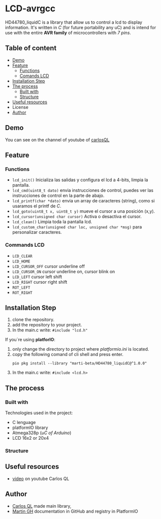 # LCD-avrgcc
HD44780_liquidC is a library that allow us to control a lcd to display information. It's written in *C* (for future portability any uC) and is intend for use with the entire **AVR family** of microcontrollers with *7 pins*.

## Table of content

- [Demo](#demo)
- [Feature](#feature)
    - [Functions](#functions)
    - [Comands LCD](#commands-lcd)
- [Installation Step](#installation-step)
- [The process](#the-process)
    - [Built with](#built-with)
    - [Structure](#structure)
- [Useful resources](#useful-resources)
- License
- [Author](#author)

## Demo

You can see on the channel of youtube of [carlosQL][youtube]

## Feature

### Functions

-  `lcd_init()` Inicializa las salidas y configura el lcd a 4-bits, limpia la pantalla.
- `lcd_cmd(uint8_t dato)` envia instrucciones de control, puedes ver las instrucciones de control en la parte de abajo.
- `lcd_printf(char *dato)` envia un array de caracteres (string), como si usaramos el printf de *C*.
- `lcd_goto(uint8_t x, uint8_t y)` mueve el cursor a una posición (x,y).
- `lcd_cursor(unsigned char cursor)` Activa o desactiva el cursor.
- `lcd_clean()` Limpia toda la pantalla lcd.
- `lcd_custom_char(unsigned char loc, unsigned char *msg)` para personalizar caracteres.

### Commands LCD

- `LCD_CLEAR`
- `LCD_HOME`
- `LCD_CURSOR_OFF` cursor underline off
- `LCD_CURSOR_ON`  cursor underline on, cursor blink on
- `LCD_LEFT` cursor left shift
- `LCD_RIGHT` cursor right shift
- `ROT_LEFT`
- `ROT_RIGHT`

## Installation Step

1. clone the repository.
2. add the repository to your project.
3. In the main.c write: `#include "lcd.h"`

If you´re using **platforIO**:
1. only change the directory to project where *platformio.ini* is located.
2. copy the following comand of cli shell and press enter.
    ```shell
    pio pkg install --library "marti-beta/HD44780_liquidC@^1.0.0"
    ```
3. In the main.c write: `#include <lcd.h>`

## The process

### Built with
Technologies used in the project:

- C lenguage
- platformIO library
- Atmega328p (*uC of Arduino*)
- LCD 16x2 or 20x4
### Structure

## Useful resources

- [video][youtube] on youtube Carlos QL


## Author

- [Carlos QL][carlosQL] made main library,
- [Martin GH][martingh] documentation in GitHub and registry in PlatformIO


[youtube]: https://www.youtube.com/watch?v=fgXfFPAbIKo&list=PL5a8rjiFubvetVKc8T-bHUXx6KZXm6XkA&index=10

[carlosQL]: https://www.youtube.com/@CarlosQL
[martinGh]: https://github.com/micro-marti

